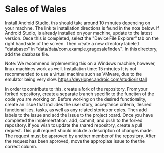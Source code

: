 # Sales of Wales

Install Android Studio, this should take around 10 minutes depending on your machine. The link to installation directions is found in the note below. If Android Studio, is already installed on your machine, update to the latest version. Once this is completed, select the "Device File Explorer" tab on the right hand side of the screen. Then create a new directory labeled "databases" in "data/data/com.example.gragesalefinder/". In this directory, add the database file.

Note: We recommend implementing this on a Windows machine, however, linux machines work as well. 
      Installation time: 15 minutes
      It is not recommended to use a virtual machine such as VMware, due to the emulator being very slow.
      https://developer.android.com/studio/install
      
In order to contribute to this, create a fork of the repository. From your forked repository, create a separate branch specific to the funciton of the code you are working on. Before working on the desired functionality, create an issue that includes the user story, acceptance criteria, desired functionalities, tasks, as well as any related stories or epics. Then add labels to the issue and add the issue to the project board. Once you have completed the implementation, add, commit, and push to the forked repository. If you wish to update the shared repository, create a pull request. This pull request should include a description of changes made. The request must be approved by another member of the repository. After the request has been approved, move the appropiate issue to the the correct column.
